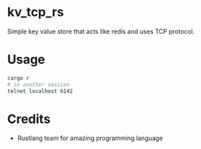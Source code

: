 # kv_tcp_rs
Simple key value store that acts like redis and uses TCP protocol.
# Usage
```sh
cargo r
# in another session
telnet localhost 6142
```
# Credits
- Rustlang team for amazing programming language
